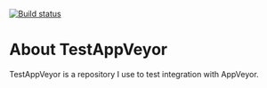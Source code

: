 [![Build status](https://ci.appveyor.com/api/projects/status/of0pyhftny9avq2w?svg=true)](https://ci.appveyor.com/project/csandfeld/testappveyor)

# About TestAppVeyor

TestAppVeyor is a repository I use to test integration with AppVeyor.

